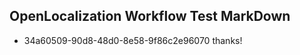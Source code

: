 ## OpenLocalization Workflow Test MarkDown
* 34a60509-90d8-48d0-8e58-9f86c2e96070 thanks!

<!--HONumber=Aug16_HO3-->


